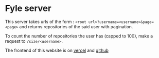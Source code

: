 # Fyle server

This server takes urls of the form : `<root url>?username=<username>&page=<page>` and returns repositories of the said user
with pagination. 

To count the number of repositories the user has (capped to 100), make a request to `/size/<username>`. 

The frontend of this website is on [vercel](https://fyle-assignment.vercel.app) and [github](https://www.github.com/mayankkamboj47/fyle-assignment)

